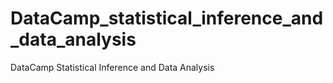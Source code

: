 # DataCamp_statistical_inference_and_data_analysis
DataCamp Statistical Inference and Data Analysis
